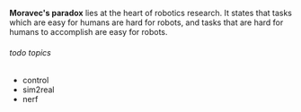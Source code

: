 **Moravec's paradox** lies at the heart of robotics research. It states that tasks which are easy for humans are hard for robots, and tasks that are hard for humans to accomplish are easy for robots.

###### todo topics
- control
- sim2real
- nerf